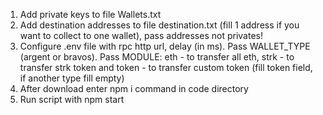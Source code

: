 1. Add private keys to file Wallets.txt
2. Add destination addresses to file destination.txt (fill 1 address if you want to collect to one wallet), pass addresses not privates!
3. Configure .env file with rpc http url, delay (in ms). Pass WALLET_TYPE (argent or bravos). Pass MODULE: eth - to transfer all eth, strk - to transfer strk token and token - to transfer custom token (fill token field, if another type fill empty)
4. After download enter npm i command in code directory
5. Run script with npm start
